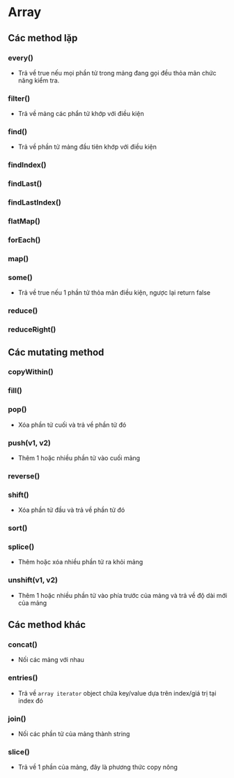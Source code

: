 # Array
## Các method lặp 
### every()
- Trả về true nếu mọi phần tử trong mảng đang gọi đều thỏa mãn chức năng kiểm tra.
### filter()
- Trả về mảng các phẩn tử khớp với điều kiện
### find()
- Trả về phần tử mảng đầu tiên khớp với điều kiện
### findIndex()
### findLast()
### findLastIndex()
### flatMap()
### forEach()
### map()
### some()
- Trả về true nếu 1 phần tử thỏa mãn điều kiện, ngược lại return false
### reduce()
### reduceRight()
## Các mutating method
### copyWithin()	
### fill()	
### pop()	
- Xóa phần tử cuối và trả về phần tử đó
### push(v1, v2)	
- Thêm 1 hoặc nhiều phần tử vào cuối mảng
### reverse()	
### shift()	
- Xóa phần tử đầu và trả về phần tử đó
### sort()	
### splice()	
- Thêm hoặc xóa nhiều phần tử ra khỏi mảng
### unshift(v1, v2)
- Thêm 1 hoặc nhiều phần tử vào phía trước của mảng và trả về độ dài mới của mảng
## Các method khác
### concat()
- Nối các mảng với nhau
### entries()
- Trả về `array iterator` object chứa key/value dựa trên index/giá trị tại index đó
### join()
- Nối các phần tử của mảng thành string
### slice()
- Trả về 1 phần của mảng, đây là phương thức copy nông


